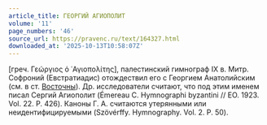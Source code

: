 ```yaml
---
article_title: ГЕОРГИЙ АГИОПОЛИТ
volume: '11'
page_numbers: '46'
source_url: https://pravenc.ru/text/164327.html
downloaded_at: '2025-10-13T10:58:07Z'
---
```


[греч. Γεώργιος ὁ ῾Αγιοπολίτης], палестинский гимнограф IX в. Митр. Софроний (Евстратиадис) отождествил его с Георгием Анатолийским (см. в ст. [Восточны](https://pravenc.ru/text/Восточны.html)). Др. исследователи считают, что под этим именем писал Сергий Агиополит (Émerеau C. Hymnographi byzantini // EO. 1923. Vol. 22. P. 426). Каноны Г. А. считаются утерянными или неидентифицируемыми (Szövérffy. Hymnography. Vol. 2. P. 50).
